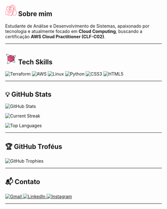 <h2><img src="icons/id-cardvv.png" height="36.9" alt="About Icon"> Sobre mim</h2>

Estudante de Análise e Desenvolvimento de Sistemas, apaixonado por tecnologia e atualmente focado em **Cloud Computing**, buscando a certificação **AWS Cloud Practitioner (CLF-C02)**.

---
<h2><img src="icons/3d-display.png" height="36.9" alt="About Icon"> Tech Skills</h2>

<p align="left">
    <img src="https://cdn.jsdelivr.net/gh/devicons/devicon/icons/terraform/terraform-original.svg" height="35" alt="Terraform">
    <img src="https://skillicons.dev/icons?i=aws" height="35" alt="AWS">
    <img src="https://skillicons.dev/icons?i=linux" height="35" alt="Linux">
    <img src="https://skillicons.dev/icons?i=py" height="35" alt="Python">
    <img src="https://cdn.simpleicons.org/css3/1572B6" height="35" alt="CSS3">
    <img src="https://cdn.simpleicons.org/html5/E34F26" height="35" alt="HTML5">
</p>

---

## 💡 GitHub Stats

![GitHub Stats](https://github-readme-stats.vercel.app/api?username=Victoryusz&show_icons=true&theme=radical)

![Current Streak](https://github-readme-streak-stats.herokuapp.com/?user=Victoryusz&theme=radical)

![Top Languages](https://github-readme-stats.vercel.app/api/top-langs/?username=Victoryusz&layout=compact&theme=radical)

---

## 🏆 GitHub Troféus

![GitHub Trophies](https://github-profile-trophy.vercel.app/?username=Victoryusz&theme=radical)

---

## 📬 Contato

<a href="mailto:Hugo4strong@gmail.com">
    <img src="https://skillicons.dev/icons?i=gmail" height="35" alt="Gmail">
</a>
<a href="https://www.linkedin.com/in/victor-hugo-323025158/">
    <img src="https://skillicons.dev/icons?i=linkedin" height="35" alt="LinkedIn">
</a>
<a href="https://www.instagram.com/vick1st/">
    <img src="https://skillicons.dev/icons?i=instagram" height="35" alt="Instagram">
</a>

---
